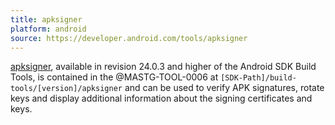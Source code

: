 ```yaml
---
title: apksigner
platform: android
source: https://developer.android.com/tools/apksigner
---
```


[apksigner](https://developer.android.com/tools/apksigner), available in revision 24.0.3 and higher of the Android SDK Build Tools, is contained in the @MASTG-TOOL-0006 at `[SDK-Path]/build-tools/[version]/apksigner` and can be used to verify APK signatures, rotate keys and display additional information about the signing certificates and keys.